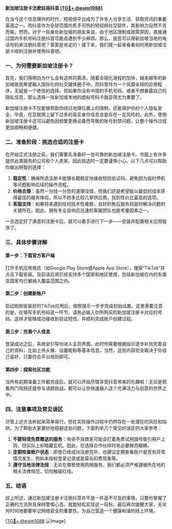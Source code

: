 **新加坡注册卡怎麽註冊抖音 [[TG💪+ @esim1088](https://t.me/s/esim1088)]**

在当今这个信息爆炸的时代，短视频平台成为了许多人分享生活、获取资讯的重要渠道之一。而抖音作为全球范围内炙手可热的短视频社交软件，其影响力自然不言而喻。然而，对于一些身处新加坡的朋友来说，由于地区限制或政策原因，直接通过国内手机号码注册抖音可能会遇到不少麻烦。那么，是否可以用新加坡当地的电话号码来注册抖音呢？答案是肯定的！接下来，我们就一起来看看如何用新加坡注册卡顺利注册并使用抖音吧。

### 一、为何需要新加坡注册卡？

首先，我们得明白为什么会有这样的需求。随着全球化进程的加快，越来越多的新加坡居民希望融入国际化的社交媒体圈子中。而抖音作为一个风靡全球的应用程序，无疑是一个绝佳的选择。但如果你没有中国的手机号码，或者不想暴露自己的隐私信息，那么选择一张新加坡本地的虚拟号码卡就显得尤为重要了。

新加坡注册卡不仅能够帮助你绕过地理位置上的限制，还能保护你的个人隐私安全。毕竟，在互联网上留下过多的真实身份信息总是存在一定风险的。此外，使用新加坡注册卡还可以避免因频繁更换设备而导致的账号封禁问题，让整个操作过程更加顺畅和便捷。

### 二、准备阶段：挑选合适的注册卡

在开始正式注册之前，我们需要先准备好一张可靠的新加坡注册卡。市面上有许多提供此类服务的公司和个人卖家，因此挑选时一定要谨慎小心。以下几点可以帮助你做出明智的选择：

1. **稳定性**：确保所选注册卡能够长期稳定地接收短信验证码，避免因为临时停机等问题影响后续的操作流程。
2. **价格合理**：虽然一分钱一分货的道理没错，但我们还是希望能以最低的成本获得最佳的服务体验。所以不妨多比较几家供应商，找到性价比最高的选项。
3. **客服支持**：如果将来遇到任何技术性难题，良好的售后服务将是你解决问题的关键所在。因此，拥有专业且响应迅速的客服团队也是考量因素之一。

一旦选定好了满意的注册卡后，就可以着手进行下一步——安装并配置相关应用程序了。

### 三、具体步骤详解

#### 第一步：下载官方客户端

打开手机应用商店（如Google Play Store或Apple App Store），搜索“TikTok”并点击下载安装。目前该应用已经支持多个国家和地区使用，包括新加坡在内的东南亚国家均已被纳入覆盖范围之内。

#### 第二步：创建新账户

启动刚刚安装好的TikTok应用后，按照提示一步步完成初始设置。这里需要注意的是，在填写手机号码这一环节，请务必输入你所购买的新加坡注册卡对应的号码。这样才能够成功接收到验证短信，并顺利完成账户创建过程。

#### 第三步：完善个人信息

登录成功之后，系统会引导你进入主页界面。此时你需要根据指示逐步补充完善自己的资料，比如上传头像、设置昵称等基本信息。当然，这些内容完全取决于你自己喜好，只要符合平台规则即可。

#### 第四步：探索社区功能

当所有前期准备工作都完成后，就可以开始尽情享受抖音带来的乐趣啦！无论是观看热门视频还是参与话题挑战，都可以让你快速融入这个充满活力与创意的世界之中。

### 四、注意事项及常见误区

尽管上述方法听起来简单易行，但在实际操作过程中仍然存在一些潜在的风险和陷阱。为了帮助大家更好地规避这些问题，下面列举几个常见的误区供大家参考：

1. **不要轻信免费赠送的服务**：有些不良商家可能会打着免费试用旗号吸引用户上钩，但实际上却暗藏玄机。因此，在选择合作伙伴时务必要擦亮眼睛。
2. **定期检查账户状态**：即使已经成功注册完毕，也建议定期查看账户是否有异常情况发生，例如未授权登录记录或是莫名扣费现象等。
3. **遵守当地法律法规**：无论在哪里使用网络服务，我们都必须严格遵循所在地的相关法律规范，切勿触碰红线。

### 五、结语

综上所述，通过新加坡注册卡注册抖音并不是一件遥不可及的事情。只要你掌握了正确的方法并且保持警惕心态，就能轻松实现这一目标。最后再次提醒大家，无论何时何地都要牢记网络安全的重要性，为自己营造一个健康和谐的线上环境。

[[TG💪+ @esim1088](https://t.me/s/esim1088) ![Image](https://i.postimg.cc/4NQfJmqS/Snipaste-2025-05-13-00-14-12.png)]